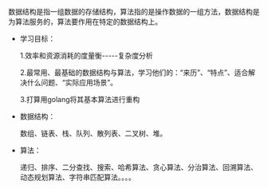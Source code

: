 
数据结构是指一组数据的存储结构，算法指的是操作数据的一组方法，数据结构是为算法服务的，算法要作用在特定的数据结构上。	

* 学习目标：	

  1.效率和资源消耗的度量衡-----复杂度分析	

  2.最常用、最基础的数据结构与算法，学习他们的：“来历”、“特点”、适合解决什么问题、“实际应用场景”。

  3.打算用golang将其基本算法进行重构	

* 数据结构：

  数组、链表、栈、队列、散列表、二叉树、堆。	

* 算法：	

  递归、排序、二分查找、搜索、哈希算法、贪心算法、分治算法、回溯算法、动态规划算法、字符串匹配算法。。。。	

